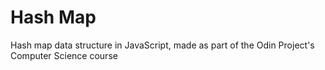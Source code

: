 # Hash Map
Hash map data structure in JavaScript, made as part of the Odin Project's Computer Science course
